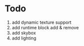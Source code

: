 # Todo

1. add dynamic texture support
2. add runtime block add & remove
3. add skybox
4. add lighting
